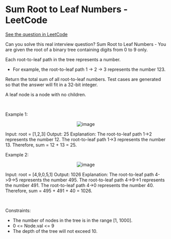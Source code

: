 # Sum Root to Leaf Numbers - LeetCode
[See the question in LeetCode](https://leetcode.com/problems/sum-root-to-leaf-numbers/submissions/1623925511/?envType=study-plan-v2&envId=top-interview-150)

Can you solve this real interview question? Sum Root to Leaf Numbers - You are given the root of a binary tree containing digits from 0 to 9 only.

Each root-to-leaf path in the tree represents a number.

 * For example, the root-to-leaf path 1 -> 2 -> 3 represents the number 123.

Return the total sum of all root-to-leaf numbers. Test cases are generated so that the answer will fit in a 32-bit integer.

A leaf node is a node with no children.

 

Example 1:


<p align="center">
  <img src="https://assets.leetcode.com/uploads/2021/02/19/num1tree.jpg" alt="image" >
</p>



Input: root = [1,2,3]
Output: 25
Explanation:
The root-to-leaf path 1->2 represents the number 12.
The root-to-leaf path 1->3 represents the number 13.
Therefore, sum = 12 + 13 = 25.


Example 2:


<p align="center">
  <img src="https://assets.leetcode.com/uploads/2021/02/19/num2tree.jpg" alt="image" >
</p>



Input: root = [4,9,0,5,1]
Output: 1026
Explanation:
The root-to-leaf path 4->9->5 represents the number 495.
The root-to-leaf path 4->9->1 represents the number 491.
The root-to-leaf path 4->0 represents the number 40.
Therefore, sum = 495 + 491 + 40 = 1026.


 

Constraints:

 * The number of nodes in the tree is in the range [1, 1000].
 * 0 <= Node.val <= 9
 * The depth of the tree will not exceed 10.
